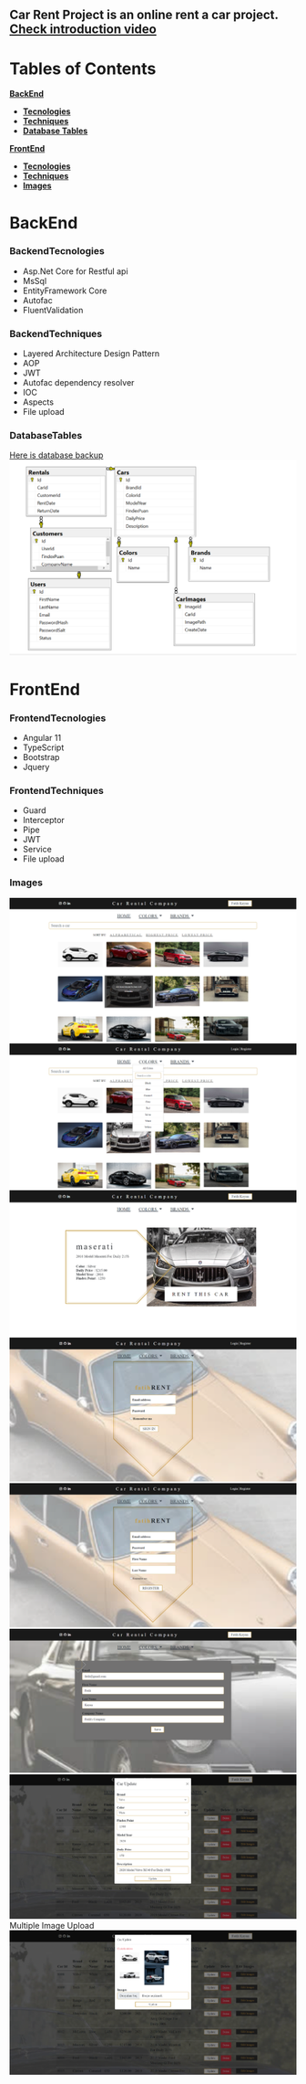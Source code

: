 ## Car Rent Project is an online rent a car project. [Check introduction video](https://www.youtube.com/watch?v=kCX8vR0O0YM)

# Tables of Contents
[**BackEnd**](#Backend)
- [**Tecnologies**](#BackendTecnologies)
- [**Techniques**](#BackendTechniques)
- [**Database Tables**](#DatabaseTables)

[**FrontEnd**](#FrontEnd)
- [**Tecnologies**](#FrontendTecnologies)
- [**Techniques**](#FrontendTechniques)
- [**Images**](#Images)

# BackEnd

### BackendTecnologies
- Asp.Net Core for Restful api
- MsSql
- EntityFramework Core
- Autofac
- FluentValidation

### BackendTechniques
- Layered Architecture Design Pattern
- AOP
- JWT
- Autofac dependency resolver
- IOC
- Aspects
- File upload

### DatabaseTables
 [Here is database backup](https://github.com/fatihkayan20/CarRent/blob/master/MsSqlBackup/CarRent.bak)
 <img src="https://github.com/fatihkayan20/CarRent/blob/master/ImagesForGithub/database_tables.png" />





# FrontEnd

### FrontendTecnologies
- Angular 11
- TypeScript
- Bootstrap
- Jquery
   
### FrontendTechniques
- Guard
- Interceptor
- Pipe
- JWT
- Service
- File upload


### Images

<img src="https://github.com/fatihkayan20/CarRent/blob/master/ImagesForGithub/index_page.png" />
<img src="https://github.com/fatihkayan20/CarRent/blob/master/ImagesForGithub/index_page_with_menu.png" />
<img src="https://github.com/fatihkayan20/CarRent/blob/master/ImagesForGithub/detail_page.png" />
<img src="https://github.com/fatihkayan20/CarRent/blob/master/ImagesForGithub/login_page.png" />
<img src="https://github.com/fatihkayan20/CarRent/blob/master/ImagesForGithub/register_page.png" />
<img src="https://github.com/fatihkayan20/CarRent/blob/master/ImagesForGithub/user_edit_page.png" />
<img src="https://github.com/fatihkayan20/CarRent/blob/master/ImagesForGithub/car_update_page.png" />
Multiple Image Upload
<img src="https://github.com/fatihkayan20/CarRent/blob/master/ImagesForGithub/carimage_update_page.png" />
